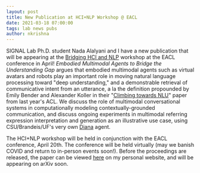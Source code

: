 ```yaml
---
layout: post
title: New Publication at HCI+NLP Workshop @ EACL
date: 2021-03-18 07:00:00
tags: lab news pubs
author: nkrishna
---
```


SIGNAL Lab Ph.D. student Nada Alalyani and I have a new publication that will be appearing at the [Bridging HCI and NLP](https://sites.google.com/view/hciandnlp/home?authuser=0) workshop at the EACL conference in April!  *Embodied Multimodal Agents to Bridge the Understanding Gap* argues that embodied multimodal agents such as virtual avatars and robots play an important role in moving natural language processing toward "deep understanding," and a demonstrable retrieval of communicative intent from an utterance, a la the definition propounded by Emily Bender and Alexander Koller in their "[Climbing towards NLU](https://www.aclweb.org/anthology/2020.acl-main.463.pdf)" paper from last year's ACL.  We discuss the role of multimodal conversational systems in computationally modeling contextually-grounded communication, and discuss ongoing experiments in multimodal referring expression interpretation and generation as an illustrative use case, using CSU/Brandeis/UF's very own [Diana](http://www.embodiedhci.net) agent.

The HCI+NLP workshop will be held in conjunction with the EACL conference, April 20th.  The conference will be held virtually (may we banish COVID and return to in-person events soon!).  Before the proceedings are released, the paper can be viewed [here](https://www.nikhilkrishnaswamy.com/assets/docs/pdfs/HCI+NLP-2021.pdf) on my personal website, and will be appearing on arXiv soon.
